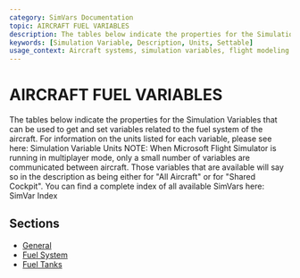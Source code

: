 ```yaml
---
category: SimVars Documentation
topic: AIRCRAFT FUEL VARIABLES
description: The tables below indicate the properties for the Simulation Variables that can be used to get and set variables related to the fuel system of the aircraft. For information on the units listed for each...
keywords: [Simulation Variable, Description, Units, Settable]
usage_context: Aircraft systems, simulation variables, flight modeling
---
```


# AIRCRAFT FUEL VARIABLES

The tables below indicate the properties for the Simulation Variables that can be used to get and set variables related to the fuel system of the aircraft. For information on the units listed for each variable, please see here: Simulation Variable Units
NOTE: When Microsoft Flight Simulator is running in multiplayer mode, only a small number of variables are communicated between aircraft. Those variables that are available will say so in the description as being either for "All Aircraft" or for "Shared Cockpit".
You can find a complete index of all available SimVars here: SimVar Index

## Sections

- [General](general.md)
- [Fuel System](fuel_system.md)
- [Fuel Tanks](fuel_tanks.md)